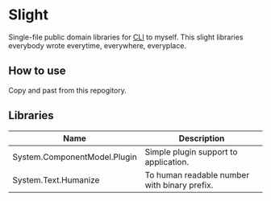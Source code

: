 # Slight

Single-file public domain libraries for [CLI](https://en.wikipedia.org/wiki/Common_Language_Infrastructure) to myself.
This slight libraries everybody wrote everytime, everywhere, everyplace.

## How to use

Copy and past from this repogitory.

## Libraries

| Name                         | Description                                  |
|------------------------------|----------------------------------------------|
| System.ComponentModel.Plugin | Simple plugin support to application.        |
| System.Text.Humanize         | To human readable number with binary prefix. |

